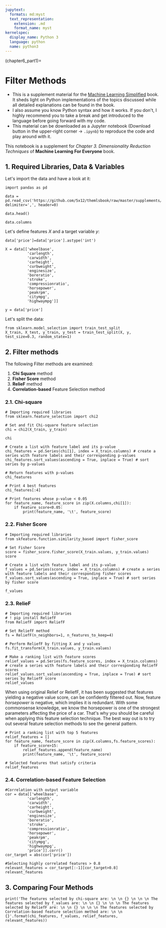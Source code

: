 ```yaml
---
jupytext:
  formats: md:myst
  text_representation:
    extension: .md
    format_name: myst
kernelspec:
  display_name: Python 3
  language: python
  name: python3
---
```


(chapter6_part1)=

# Filter Methods

- This is a supplement material for the [Machine Learning Simplified](https://themlsbook.com) book. It sheds light on Python implementations of the topics discussed while all detailed explanations can be found in the book. 
- I also assume you know Python syntax and how it works. If you don't, I highly recommend you to take a break and get introduced to the language before going forward with my code. 
- This material can be downloaded as a Jupyter notebook (Download button in the upper-right corner -> `.ipynb`) to reproduce the code and play around with it. 


This notebook is a supplement for *Chapter 3. Dimensionality Reduction Techniques* of **Machine Learning For Everyone** book.

## 1. Required Libraries, Data & Variables

Let's import the data and have a look at it:


```{code-cell} ipython3
import pandas as pd

data = pd.read_csv('https://github.com/5x12/themlsbook/raw/master/supplements/data/car_price.csv', delimiter=',', header=0)
```


```{code-cell} ipython3
data.head()
```


```{code-cell} ipython3
data.columns
```

Let's define features $X$ and a target variable $y$:


```{code-cell} ipython3
data['price']=data['price'].astype('int')

X = data[['wheelbase', 
          'carlength', 
          'carwidth', 
          'carheight', 
          'curbweight', 
          'enginesize', 
          'boreratio', 
          'stroke',
          'compressionratio', 
          'horsepower', 
          'peakrpm', 
          'citympg', 
          'highwaympg']]

y = data['price']

```

Let's split the data:


```{code-cell} ipython3
from sklearn.model_selection import train_test_split
X_train, X_test, y_train, y_test = train_test_split(X, y, test_size=0.3, random_state=1)
```

## 2. Filter methods

The following Filter methods are examined:

   1. **Chi Square** method
   2. **Fisher Score** method
   3. **RelieF** method
   4. **Correlation-based** Feature Selection method

### 2.1. Chi-square


```{code-cell} ipython3
# Importing required libraries
from sklearn.feature_selection import chi2
```


```{code-cell} ipython3
# Set and fit Chi-square feature selection
chi = chi2(X_train, y_train)
```


```{code-cell} ipython3
chi
```


```{code-cell} ipython3
# Create a list with feature label and its p-value
chi_features = pd.Series(chi[1], index = X_train.columns) # create a series with feature labels and their corresponding p-values
chi_features.sort_values(ascending = True, inplace = True) # sort series by p-values
```


```{code-cell} ipython3
# Return features with p-values
chi_features
```


```{code-cell} ipython3
# Print 4 best features
chi_features[:4]
```


```{code-cell} ipython3
# Print features whose p-value < 0.05
for feature_name, feature_score in zip(X.columns,chi[1]):
    if feature_score<0.05:
        print(feature_name, '\t', feature_score)
```

### 2.2. Fisher Score


```{code-cell} ipython3
# Importing required libraries
from skfeature.function.similarity_based import fisher_score
```


```{code-cell} ipython3
# Set Fisher Score
score = fisher_score.fisher_score(X_train.values, y_train.values)
score
```


```{code-cell} ipython3
# Create a list with feature label and its p-value
f_values = pd.Series(score, index = X_train.columns) # create a series with feature labels and their corresponding fisher scores
f_values.sort_values(ascending = True, inplace = True) # sort series by fisher score
```


```{code-cell} ipython3
f_values
```

### 2.3. RelieF


```{code-cell} ipython3
# Importing required libraries
# ! pip install ReliefF
from ReliefF import ReliefF
```


```{code-cell} ipython3
# Set ReliefF method
fs = ReliefF(n_neighbors=1, n_features_to_keep=4)

# Perform ReliefF by fitting X and y values
fs.fit_transform(X_train.values, y_train.values)

# Make a ranking list with feature scores
relief_values = pd.Series(fs.feature_scores, index = X_train.columns) # create a series with feature labels and their corresponding ReliefF scores
relief_values.sort_values(ascending = True, inplace = True) # sort series by ReliefF score
relief_values

```

When using original Relief or ReliefF, it has been suggested that features yielding a negative value score, can be confidently filtered out. Now, feature $horsepower$ is negative, which implies it is redundant. With some commonsense knowledge, we know the horsepower is one of the strongest parameters affecting the price of a car. That's why you should be careful when applying this feature selection technique. The best way out is to try out several feature selection methods to see the general pattern.


```{code-cell} ipython3
# Print a ranking list with top 5 features
relief_features = []
for feature_name, feature_score in zip(X.columns,fs.feature_scores):
    if feature_score>15:
        relief_features.append(feature_name)
        print(feature_name, '\t', feature_score)
```


```{code-cell} ipython3
# Selected features that satisfy criteria
relief_features
```

### 2.4. Correlation-based Feature Selection


```{code-cell} ipython3
#Correlation with output variable
cor = data[['wheelbase', 
          'carlength', 
          'carwidth', 
          'carheight', 
          'curbweight', 
          'enginesize', 
          'boreratio', 
          'stroke',
          'compressionratio', 
          'horsepower', 
          'peakrpm', 
          'citympg', 
          'highwaympg',
          'price']].corr()
cor_target = abs(cor['price'])

#Selecting highly correlated features > 0.8
relevant_features = cor_target[:-1][cor_target>0.8]
relevant_features
```

## 3. Comparing Four Methods


```{code-cell} ipython3
print('The features selected by chi-square are: \n \n {} \n \n \n The features selected by f_values are: \n \n {} \n \n \n The features selected by ReliefF are: \n \n {} \n \n \n The features selected by Correlation-based feature selection method are: \n \n {}'.format(chi_features, f_values, relief_features, relevant_features))
```